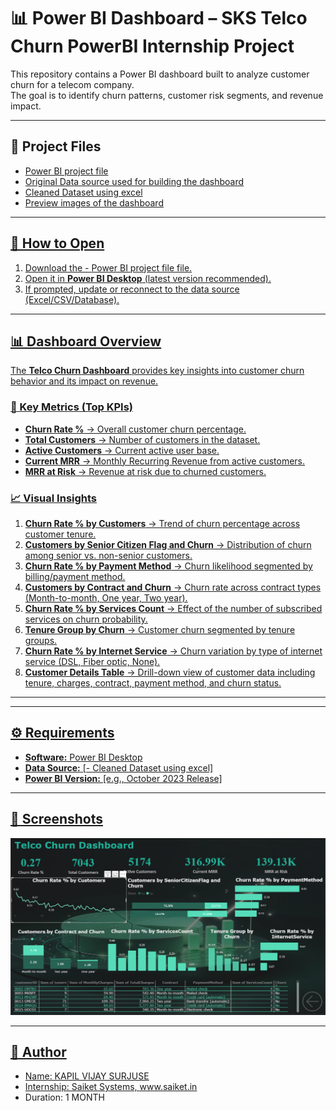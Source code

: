 # 📊 Power BI Dashboard – SKS Telco Churn PowerBI Internship Project

This repository contains a Power BI dashboard built to analyze customer churn for a telecom company.  
The goal is to identify churn patterns, customer risk segments, and revenue impact.

---

## 📂 Project Files
- <a href="https://github.com/Kapil199600/Telco_Churn_PowerBI_Project/blob/main/Telco%20Churn%20Dashboard.pbix"> Power BI project file  
- <a href="https://github.com/Kapil199600/Telco_Churn_PowerBI_Project/blob/main/Telco_Customer_Churn_Dataset%20%20(2).csv">Original Data source used for building the dashboard
- <a href="https://github.com/Kapil199600/Telco_Churn_PowerBI_Project/blob/main/Telco_Cleaned_for_PowerBI.xlsx">Cleaned Dataset using excel
- <a href="https://github.com/Kapil199600/Telco_Churn_PowerBI_Project/blob/main/Telco%20Churn%20PowerBI%20Dashboard.png">Preview images of the dashboard  
---

## 🚀 How to Open
1. Download the - <a href="https://github.com/Kapil199600/Telco_Churn_PowerBI_Project/blob/main/Telco%20Churn%20Dashboard.pbix"> Power BI project file   file.  
2. Open it in **Power BI Desktop** (latest version recommended).  
3. If prompted, update or reconnect to the data source (Excel/CSV/Database).  

---

## 📊 Dashboard Overview

The **Telco Churn Dashboard** provides key insights into customer churn behavior and its impact on revenue.  

### 🔑 Key Metrics (Top KPIs)
- **Churn Rate %** → Overall customer churn percentage.  
- **Total Customers** → Number of customers in the dataset.  
- **Active Customers** → Current active user base.  
- **Current MRR** → Monthly Recurring Revenue from active customers.  
- **MRR at Risk** → Revenue at risk due to churned customers.  

### 📈 Visual Insights
1. **Churn Rate % by Customers** → Trend of churn percentage across customer tenure.  
2. **Customers by Senior Citizen Flag and Churn** → Distribution of churn among senior vs. non-senior customers.  
3. **Churn Rate % by Payment Method** → Churn likelihood segmented by billing/payment method.  
4. **Customers by Contract and Churn** → Churn rate across contract types (Month-to-month, One year, Two year).  
5. **Churn Rate % by Services Count** → Effect of the number of subscribed services on churn probability.  
6. **Tenure Group by Churn** → Customer churn segmented by tenure groups.  
7. **Churn Rate % by Internet Service** → Churn variation by type of internet service (DSL, Fiber optic, None).  
8. **Customer Details Table** → Drill-down view of customer data including tenure, charges, contract, payment method, and churn status.  

---
---

## ⚙️ Requirements
- **Software:** Power BI Desktop  
- **Data Source:** [- <a href="https://github.com/Kapil199600/Telco_Churn_PowerBI_Project/blob/main/Telco_Cleaned_for_PowerBI.xlsx">Cleaned Dataset using excel]  
- **Power BI Version:** [e.g., October 2023 Release]  

---

## 📸 Screenshots
![Telco Churn Dashboard](./Telco%20Churn%20PowerBI%20Dashboard.png)  

---

## 👤 Author
- Name: KAPIL VIJAY SURJUSE  
- Internship: Saiket Systems,   www.saiket.in
- Duration: 1 MONTH 

